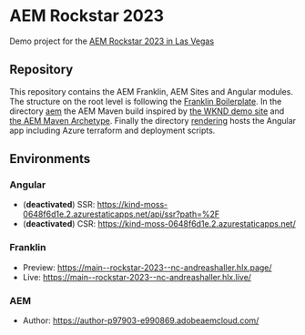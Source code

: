 # AEM Rockstar 2023
Demo project for the [AEM Rockstar 2023 in Las Vegas](https://rockstar.adobeevents.com/en/)

## Repository

This repository contains the AEM Franklin, AEM Sites and Angular modules. The structure on the root level is following the [Franklin Boilerplate](https://github.com/adobe/helix-project-boilerplate). In the directory [aem](https://github.com/nc-andreashaller/rockstar-2023/tree/main/aem) the AEM Maven build inspired by [the WKND demo site](https://github.com/adobe/aem-guides-wknd) and [the AEM Maven Archetype](https://experienceleague.adobe.com/docs/experience-manager-core-components/using/developing/archetype/overview.html). Finally the directory [rendering](https://github.com/nc-andreashaller/rockstar-2023/tree/main/rendering) hosts the Angular app including Azure terraform and deployment scripts.

## Environments

### Angular

- (**deactivated**) SSR: https://kind-moss-0648f6d1e.2.azurestaticapps.net/api/ssr?path=%2F
- (**deactivated**) CSR: https://kind-moss-0648f6d1e.2.azurestaticapps.net/

### Franklin

- Preview: https://main--rockstar-2023--nc-andreashaller.hlx.page/
- Live: https://main--rockstar-2023--nc-andreashaller.hlx.live/

### AEM

- Author: https://author-p97903-e990869.adobeaemcloud.com/
